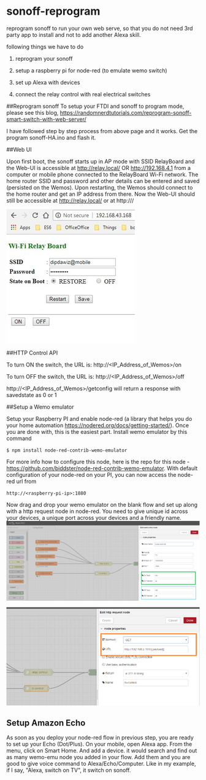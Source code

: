 # sonoff-reprogram
reprogram sonoff to run your own web serve, so that you do not need 3rd party app to install and not to add another Alexa skill.

following things we have to do

1. reprogram your sonoff

2. setup a raspberry pi for node-red (to emulate wemo switch)

3. set up Alexa with devices

4. connect the relay control with real electrical switches


##Reprogram sonoff
To setup your FTDI and sonoff to program mode, please see this blog, https://randomnerdtutorials.com/reprogram-sonoff-smart-switch-with-web-server/

I have followed step by step process from above page and it works. Get the program sonoff-HA.ino and flash it. 

##Web UI

Upon first boot, the sonoff starts up in AP mode with SSID RelayBoard and the Web-UI is accessible at http://relay.local/ OR http://192.168.4.1 from a computer or mobile phone connected to the RelayBoard Wi-Fi network. The home router SSID and password and other details can be entered and saved (persisted on the Wemos). Upon restarting, the Wemos should connect to the home router and get an IP address from there. Now the Web-UI should still be accessible at http://relay.local/ or at http://<whatever IP address the Wemos got from the router>/
  
![Web](https://github.com/dipdawiz/sonoff-reprogram/raw/master/ui.jpg)

##HTTP Control API

To turn ON the switch, the URL is:
http://<IP_Address_of_Wemos>/on

To turn OFF the switch, the URL is:
http://<IP_Address_of_Wemos>/off

http://<IP_Address_of_Wemos>/getconfig will return a response with savedstate as 0 or 1


##Setup a Wemo emulator

Setup your Raspberry PI and enable node-red (a library that helps you do your home automation https://nodered.org/docs/getting-started/). Once you are done with, this is the easiest part. Install wemo emulator by this command
```
$ npm install node-red-contrib-wemo-emulator
```
For more info how to configure this node, here is the repo for this node - https://github.com/biddster/node-red-contrib-wemo-emulator. With default configuration of your node-red on your PI, you can now access the node-red url from
```
http://<raspberry-pi-ip>:1880
```
Now drag and drop your wemo emulator on the blank flow and set up along with a http request node in node-red. 
You need to give unique id across your devices, a unique port across your devices and a friendly name.
![emulator](https://github.com/dipdawiz/sonoff-reprogram/raw/master/wemo-node-red-tv.png)

![http-node](https://github.com/dipdawiz/sonoff-reprogram/raw/master/http-node.png)

## Setup Amazon Echo

As soon as you deploy your node-red flow in previous step, you are ready to set up your Echo (Dot/Plus). On your mobile, open Alexa app. From the menu, click on Smart Home. And add a device. it would search and find out as many wemo-emu node you added in your flow. Add them and you are good to give voice command to Alexa/Echo/Computer. Like in my example, if I say, "Alexa, switch on TV", it switch on sonoff.
